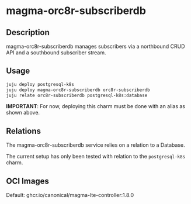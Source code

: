 # magma-orc8r-subscriberdb

## Description

magma-orc8r-subscriberdb manages subscribers via a northbound CRUD API and a southbound subscriber stream.

## Usage

```bash
juju deploy postgresql-k8s
juju deploy magma-orc8r-subscriberdb orc8r-subscriberdb
juju relate orc8r-subscriberdb postgresql-k8s:database
```

**IMPORTANT**: For now, deploying this charm must be done with an alias as shown above.

## Relations

The magma-orc8r-subscriberdb service relies on a relation to a Database.

The current setup has only been tested with relation to the `postgresql-k8s` charm.

## OCI Images

Default: ghcr.io/canonical/magma-lte-controller:1.8.0
